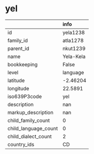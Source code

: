 # yel
|                      | info      |
|:---------------------|:----------|
| id                   | yela1238  |
| family_id            | atla1278  |
| parent_id            | nkut1239  |
| name                 | Yela-Kela |
| bookkeeping          | False     |
| level                | language  |
| latitude             | -2.46204  |
| longitude            | 22.5891   |
| iso639P3code         | yel       |
| description          | nan       |
| markup_description   | nan       |
| child_family_count   | 0         |
| child_language_count | 0         |
| child_dialect_count  | 2         |
| country_ids          | CD        |